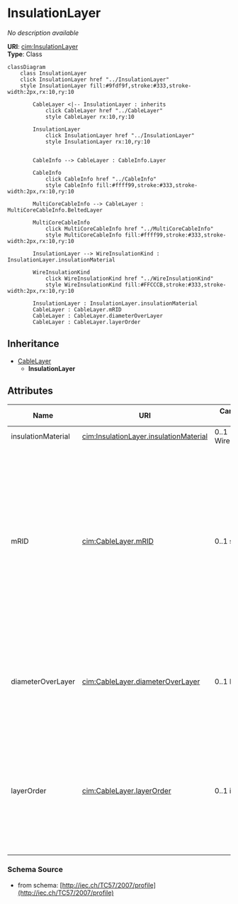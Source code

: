 # InsulationLayer

_No description available_

**URI**: [cim:InsulationLayer](http://iec.ch/TC57/CIM-generic#InsulationLayer)<br />
**Type**: Class

```mermaid
classDiagram
    class InsulationLayer
    click InsulationLayer href "../InsulationLayer"
    style InsulationLayer fill:#9fdf9f,stroke:#333,stroke-width:2px,rx:10,ry:10

        CableLayer <|-- InsulationLayer : inherits
            click CableLayer href "../CableLayer"
            style CableLayer rx:10,ry:10

        InsulationLayer
            click InsulationLayer href "../InsulationLayer"
            style InsulationLayer rx:10,ry:10


        CableInfo --> CableLayer : CableInfo.Layer

        CableInfo
            click CableInfo href "../CableInfo"
            style CableInfo fill:#ffff99,stroke:#333,stroke-width:2px,rx:10,ry:10

        MultiCoreCableInfo --> CableLayer : MultiCoreCableInfo.BeltedLayer

        MultiCoreCableInfo
            click MultiCoreCableInfo href "../MultiCoreCableInfo"
            style MultiCoreCableInfo fill:#ffff99,stroke:#333,stroke-width:2px,rx:10,ry:10

        InsulationLayer --> WireInsulationKind : InsulationLayer.insulationMaterial

        WireInsulationKind
            click WireInsulationKind href "../WireInsulationKind"
            style WireInsulationKind fill:#FFCCCB,stroke:#333,stroke-width:2px,rx:10,ry:10

        InsulationLayer : InsulationLayer.insulationMaterial
        CableLayer : CableLayer.mRID
        CableLayer : CableLayer.diameterOverLayer
        CableLayer : CableLayer.layerOrder
```

## Inheritance
* [CableLayer](CableLayer.md)
    * **InsulationLayer**

## Attributes
| Name | URI | Cardinality and Range | Description | Inheritance |
| ---  | --- | --- | --- | --- |
| insulationMaterial | [cim:InsulationLayer.insulationMaterial](http://iec.ch/TC57/CIM-generic#InsulationLayer.insulationMaterial) | 0..1 WireInsulationKind | Insulation material. | direct |
| mRID | [cim:CableLayer.mRID](http://iec.ch/TC57/CIM-generic#CableLayer.mRID) | 0..1 string | Master resource identifier issued by a model authority. The mRID is unique within an exchange context. Global uniqueness is easily achieved by using a UUID, as specified in IETF RFC 4122, for the mRID. The use of UUID is strongly recommended.For CIMXML data files in RDF syntax conforming to IEC 61970-552, the mRID is mapped to rdf:ID or rdf:about attributes that identify CIM object elements. | CableLayer |
| diameterOverLayer | [cim:CableLayer.diameterOverLayer](http://iec.ch/TC57/CIM-generic#CableLayer.diameterOverLayer) | 0..1 Length | Use either diameter over layer or layer thickness.Specification varies by manufacturer and manufacturing process. For extruded layers, the diameter is typically provided. For tapes, the thickness is typically applied. | CableLayer |
| layerOrder | [cim:CableLayer.layerOrder](http://iec.ch/TC57/CIM-generic#CableLayer.layerOrder) | 0..1 integer | Order of the layer outwards from the cable core.For a multi-core cable, belted layers must have their own order starting from the first belted layer.Intercalated layers (typically tapes, where each tape is both below and above the other tape) must share the same layer order. | CableLayer |

### Schema Source
* from schema: [http://iec.ch/TC57/2007/profile](http://iec.ch/TC57/2007/profile)
